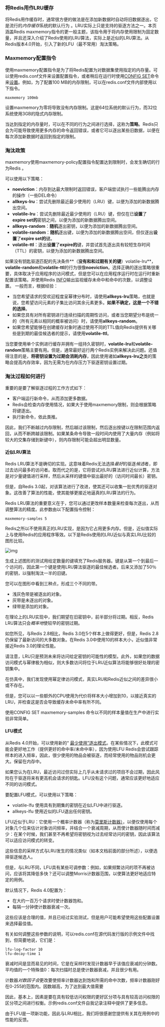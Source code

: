### 将Redis用作LRU缓存

将Redis用作缓存时，通常很方便的做法是在添加新数据时自动将旧数据逐出，它是流行的*内存缓存*系统的默认行为 。LRU实际上只是支持的驱逐方法之一。本页涵盖Redis maxmemory指令的更一般主题，该指令用于将内存使用限制为固定数量，并且还深入介绍了Redis使用的LRU算法，实际上是近似的LRU算法。从Redis版本4.0开始，引入了新的LFU（最不常用）淘汰策略。

### Maxmemory配置指令

使用maxmemory配置指令是为了将Redis配置为对数据集使用指定的内存量。可以使用redis.conf文件来设置配置指令，或者稍后在运行时使用[CONFIG SET](https://redis.io/commands/config-set)命令来[设置](https://redis.io/commands/config-set)。例如，为了配置100 MB的内存限制，可以在redis.conf文件内部使用以下指令。

```
maxmemory 100mb
```

设置maxmemory为零将导致没有内存限制。这是64位系统的默认行为，而32位系统使用3GB的隐式内存限制。

当达到指定的内存量时，可以在不同的行为之间进行选择，这称为**策略**。Redis只会为可能导致使用更多内存的命令返回错误，或者它可以逐出某些旧数据，以便在每次添加新数据时返回到指定的限制。

### 淘汰政策

maxmemory使用maxmemory-policy配置指令配置达到限制时，会发生确切的行为Redis 。

可以使用以下策略：

- **noeviction**：内存到达最大限制时返回错误，客户端尝试执行一些能腾出内存的操作（一些DEL命令）
- **allkeys-lru**：尝试先删除最近最少使用的（LRU）键，以便为添加的新数据腾出空间。
- **volatile-lru**：尝试先删除最近最少使用的（LRU）键，但仅在已**设置**了**expire set的**密钥之间，以便为添加的新数据腾出空间。
- **allkeys-random**：**随机**逐出密钥，以便为添加的新数据腾出空间。
- **volatile-random**：**随机**逐出键，以便为添加的新数据腾出空间，但仅逐出**设置**了**expire set的**键。
- **volatile-ttl**：逐出**设置**了**expire的**键，并尝试首先逐出具有较短生存时间（TTL）的密钥，以便为添加的新数据腾出空间。

如果没有钥匙驱逐匹配的先决条件**（**没有和和过期有关的键**）volatile-lru**，**volatile-random**和**volatile-ttl**的行为很像**noeviction**。选择正确的逐出策略很重要，具体取决于应用程序的访问模式，但是您可以在应用程序运行时在运行时重新配置该策略，并使用Redis [INFO](https://redis.io/commands/info)输出监视缓存未命中和命中的次数，以调整设置。 一般而言，根据经验：

- 当您希望请求的受欢迎程度呈幂律分布时，请使用**allkeys-lru**策略，也就是说，您希望访问元素的子集比访问其余元素更多。**如果不确定，这是一个不错的选择**。
- 如果您具有对所有密钥进行连续扫描的周期性访问，或者当您期望分布是统一的（所有元素以相同的概率被访问）时，请使用**allkeys-random**。
- 如果您希望能够在创建缓存对象时通过使用不同的TTL值向Redis提供有关哪些是到期的最佳候选者的提示，请使用**volatile-ttl**。

当您要使用单个实例进行缓存并拥有一组持久密钥时，**volatile-lru**和**volatile-random**策略主要有用。但是，通常最好运行两个Redis实例来解决此问题。还值得注意的是，**将密钥设置为过期会消耗内存**，因此使用诸如**allkeys-lru之**类的策略会提高内存效率，因为无需为在内存压力下驱逐密钥设置过期。

### 淘汰过程如何进行

重要的是要了解驱逐过程的工作方式如下：

- 客户端运行新命令，从而添加更多数据。
- Redis会检查内存使用情况，如果大于使用maxmemory限制，则会根据策略将键逐出。
- 执行新命令，依此类推。

因此，我们不断越过内存限制，然后越过该限制，然后逐出按键以在限制范围内返回，从而不断跨越该限制。如果某条命令导致一段时间内使用了大量内存（例如将较大的交集存储到新键中），则内存限制可能会超出明显数量。

#### 近似LRU算法

Redis LRU算法不是确切的实现。这意味着Redis无法选择*最好*的驱逐*候选*者，即过去访问最多的访问者。取而代之的是，它将尝试对LRU算法进行近似计算，方法是对少量键值进行采样，然后从采样的键值中驱出最好的（访问时间最长）密钥。

但是，自Redis 3.0起，对该算法进行了改进，使其还可以收集一批优秀的驱逐对象。这改善了算法的性能，使其能够更接近地逼真的LRU算法的行为。

Redis LRU算法的重要意义在于，您可以通过更改样本数量来检查每次逐出，从而调整算法的精度。此参数由以下配置指令控制：

```
maxmemory-samples 5
```

Redis之所以不使用真正的LRU实现，是因为它占用更多内存。但是，近似值实际上与使用Redis的应用程序等效。以下是Redis使用的LRU近似与真实LRU比较的图形比较。

![img](https://note.youdao.com/yws/public/resource/cde132b80b71352363b55f0fc83cd5ff/xmlnote/wcp1587805757195305/BC4957F153AB4EBB9E2338BBF6439CF8/25121)

生成上述图形的测试用给定数量的键填充了Redis服务器。键是从第一个到最后一个访问的，因此第一个键是使用LRU算法驱逐的最佳候选者。后来又添加了50％的密钥，以强制淘汰一半的旧键。

您可以在图形中看到三种点，形成三个不同的带。

- 浅灰色带是被逐出的对象。
- 灰带是未逐出的对象。
- 绿带是添加的对象。

在理论上的LRU实现中，我们期望在旧密钥中，前半部分将过期。相反，Redis LRU算法只会*概率地*使较早的密钥过期。

如您所见，与Redis 2.8相比，Redis 3.0在5个样本上做得更好，但是，Redis 2.8仍保留了最新访问的大多数对象。在Redis 3.0中使用10的样本大小，近似值非常接近Redis 3.0的理论性能。

请注意，LRU只是预测未来将访问给定密钥的可能性的模型。此外，如果您的数据访问模式与幂律极为相似，则大多数访问将位于LRU近似算法将能够很好处理的密钥集中。

在仿真中，我们发现使用幂定律访问模式，真实LRU和Redis近似之间的差异很小或不存在。

但是，您可以以一些额外的CPU使用为代价将样本大小增加到10，以接近真实的LRU，并检查这是否会导致缓存未命中率有所不同。

使用CONFIG SET maxmemory-samples 命令以不同的样本量值在生产中进行实验非常简单。

#### LFU模式

从Redis 4.0开始，可以使用新的“ [最少使用”逐出模式](http://antirez.com/news/109)。在某些情况下，此模式可能会更好地工作（提供更好的命中率/未命中率），因为使用LFU Redis会尝试跟踪样本的进入频率，因此，很少使用的物品会被驱逐，而经常使用的物品则机会更大。保留在内存中。

如果您认为在LRU，最近访问过但实际上几乎从未请求过的项目不会过期，因此风险在于驱逐将来有更高机会请求的钥匙。LFU没有这个问题，通常应该更好地适应不同的访问模式。

要配置LFU模式，可以使用以下策略：

- volatile-lfu 使用具有到期集的密钥在近似LFU中进行驱逐。
- allkeys-lfu 使用近似的LFU退出任何密钥。

LFU近似于LRU：它使用一个概率计数器（称为[莫里斯计数器）](https://en.wikipedia.org/wiki/Approximate_counting_algorithm)，以便仅使用每个对象几个位来估计对象访问频率，并结合一个衰减周期，从而使计数器随时间而减少：在某个时候，我们甚至不再希望将密钥视为过去经常访问的密钥，因此该算法可以适应访问模式的转变。

这些信息的采样方式与LRU发生的情况类似（如本文档前面的部分所述），以便选择驱逐候选人。

但是，与LRU不同，LFU具有某些可调参数：例如，如果频繁访问的项不再被访问，应该将其降低多快？还可以调整Morris计数器范围，以使算法更好地适应特定的用例。

默认情况下，Redis 4.0配置为：

- 在大约一百万个请求时使计数器饱和。
- 每隔一分钟使计数器衰减一次。

这些应该是合理的值，并且已经过实验测试，但是用户可能希望使用这些配置设置来选择最佳值。

有关如何调整这些参数的说明，可以redis.conf在源代码发行版的示例文件中找到，但简要地说，它们是：

```
lfu-log-factor 10
lfu-decay-time 1
```

衰减时间是显而易见的时间，它是在采样时发现计数器早于该值应衰减的分钟数。平均值的一个特殊值0：每次扫描时总是使计数器衰减，并且很少有用。

计数器*对数因子会*更改要使频率计数器达到饱和所需的命中次数，频率计数器刚好在0-255的范围内。因数越高，为了达到最大值需要

因此，基本上，因素是要在具有较低访问权限的更好区分项与具有较高访问权限的区分项之间进行权衡。示例redis.conf文件自我记录注释中提供了更多信息。

由于LFU是一项新功能，因此与LRU相比，我们将很感谢您提供有关其在用例中的性能的反馈。